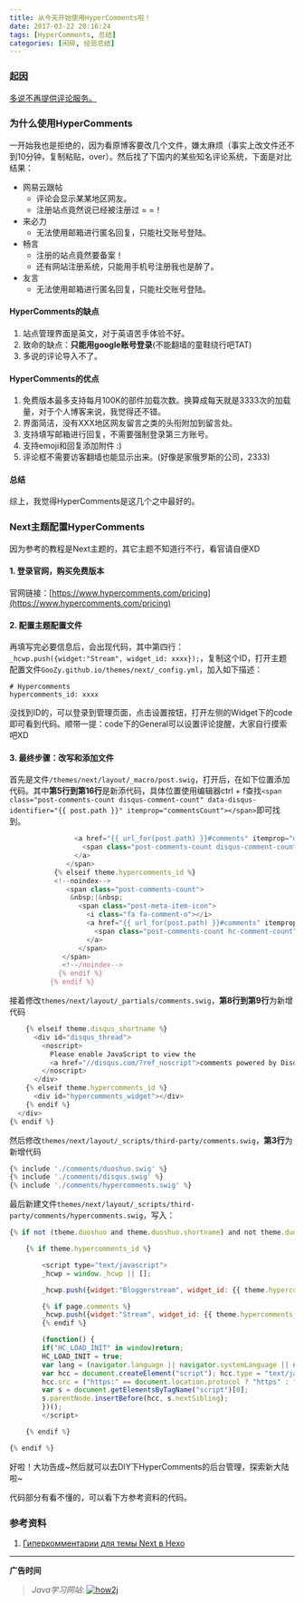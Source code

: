 ```yaml
---
title: 从今天开始使用HyperComments啦！
date: 2017-03-22 20:16:24
tags: [HyperComments, 总结]
categories: [闲碎, 经验总结]
---
```


### 起因

[多说不再提供评论服务。](http://dev.duoshuo.com/threads/58d1169ae293b89a20c57241)

<!--more-->

### 为什么使用HyperComments

一开始我也是拒绝的，因为看原博客要改几个文件，嫌太麻烦（事实上改文件还不到10分钟，复制粘贴，over）。然后找了下国内的某些知名评论系统，下面是对比结果：

- 网易云跟帖
  - 评论会显示某某地区网友。
  - 注册站点竟然说已经被注册过 = =！
- 来必力
  - 无法使用邮箱进行匿名回复，只能社交账号登陆。
- 畅言
  - 注册的站点竟然要备案！
  - 还有网站注册系统，只能用手机号注册我也是醉了。
- 友言
  - 无法使用邮箱进行匿名回复，只能社交账号登陆。

#### HyperComments的缺点

1. 站点管理界面是英文，对于英语苦手体验不好。
2. 致命的缺点：**只能用google账号登录**(不能翻墙的童鞋绕行吧TAT)
3. 多说的评论导入不了。

#### HyperComments的优点

1. 免费版本最多支持每月100K的部件加载次数。换算成每天就是3333次的加载量，对于个人博客来说，我觉得还不错。
2. 界面简洁，没有XXX地区网友留言之类的头衔附加到留言处。
3. 支持填写邮箱进行回复，不需要强制登录第三方账号。
4. 支持emoji和回复添加附件 :)
5. 评论框不需要访客翻墙也能显示出来。(好像是家俄罗斯的公司，2333)

#### 总结

综上，我觉得HyperComments是这几个之中最好的。

### Next主题配置HyperComments

因为参考的教程是Next主题的，其它主题不知道行不行，看官请自便XD

#### 1. 登录官网，购买免费版本

官网链接：[https://www.hypercomments.com/pricing](https://www.hypercomments.com/pricing)

#### 2. 配置主题配置文件

再填写完必要信息后，会出现代码，其中第四行：`_hcwp.push({widget:"Stream", widget_id: xxxx});`，复制这个ID，打开主题配置文件`GooZy.github.io/themes/next/_config.yml`，加入如下描述：
```
# Hypercomments
hypercomments_id: xxxx
```

没找到ID的，可以登录到管理页面，点击设置按钮，打开左侧的Widget下的code即可看到代码。顺带一提：code下的General可以设置评论提醒，大家自行摸索吧XD

#### 3. 最终步骤：改写和添加文件

首先是文件`/themes/next/layout/_macro/post.swig`，打开后，在如下位置添加代码。其中**第5行到第16行**是新添代码，具体位置使用编辑器ctrl + f查找`<span class="post-comments-count disqus-comment-count" data-disqus-identifier="{{ post.path }}" itemprop="commentsCount"></span>`即可找到。
``` javascript
                <a href="{{ url_for(post.path) }}#comments" itemprop="discussionUrl">
                  <span class="post-comments-count disqus-comment-count" data-disqus-identifier="{{ post.path }}" itemprop="commentsCount"></span>
                </a>
              </span>
           {% elseif theme.hypercomments_id %}
           <!--noindex-->
              <span class="post-comments-count">
               &nbsp;|&nbsp;
                 <span class="post-meta-item-icon">
                   <i class="fa fa-comment-o"></i>
                   <a href="{{ url_for(post.path) }}#comments" itemprop="discussionUrl">
                     <span class="post-comments-count hc-comment-count" data-xid="{{ post.path }}" itemprop="commentsCount"></span>
                   </a>
                 </span>
             </span>
             <!--/noindex-->
            {% endif %}
          {% endif %}
```

接着修改`themes/next/layout/_partials/comments.swig`，**第8行到第9行**为新增代码
``` javascript
    {% elseif theme.disqus_shortname %}
      <div id="disqus_thread">
        <noscript>
          Please enable JavaScript to view the
          <a href="//disqus.com/?ref_noscript">comments powered by Disqus.</a>
        </noscript>
      </div>
    {% elseif theme.hypercomments_id %}
      <div id="hypercomments_widget"></div>
    {% endif %}
  </div>
{% endif %}
```

然后修改`themes/next/layout/_scripts/third-party/comments.swig`，**第3行**为新增代码
``` javascript
{% include './comments/duoshuo.swig' %}
{% include './comments/disqus.swig' %}
{% include './comments/hypercomments.swig' %}
```

最后新建文件`themes/next/layout/_scripts/third-party/comments/hypercomments.swig`，写入：
``` javascript
{% if not (theme.duoshuo and theme.duoshuo.shortname) and not theme.duoshuo_shortname and not theme.disqus_shortname %}

	{% if theme.hypercomments_id %}

		<script type="text/javascript">
		_hcwp = window._hcwp || [];

		_hcwp.push({widget:"Bloggerstream", widget_id: {{ theme.hypercomments_id }}, selector:".hc-comment-count", label: "{\%COUNT%\}" });

		{% if page.comments %}
		_hcwp.push({widget:"Stream", widget_id: {{ theme.hypercomments_id }}, xid: "{{ page.path }}"});
		{% endif %}

		(function() {
		if("HC_LOAD_INIT" in window)return;
		HC_LOAD_INIT = true;
		var lang = (navigator.language || navigator.systemLanguage || navigator.userLanguage || "en").substr(0, 2).toLowerCase();
		var hcc = document.createElement("script"); hcc.type = "text/javascript"; hcc.async = true;
		hcc.src = ("https:" == document.location.protocol ? "https" : "http")+"://w.hypercomments.com/widget/hc/{{ theme.hypercomments_id }}/"+lang+"/widget.js";
		var s = document.getElementsByTagName("script")[0];
		s.parentNode.insertBefore(hcc, s.nextSibling);
		})();
		</script>

	{% endif %}

{% endif %}
```

好啦！大功告成~然后就可以去DIY下HyperComments的后台管理，探索新大陆啦~

代码部分有看不懂的，可以看下方参考资料的代码。

### 参考资料

1. [Гиперкомментарии для темы Next в Hexo](https://almostover.ru/2016-10/add-hypercomments-to-hexo-theme-next/)


---

**广告时间**




> *Java学习网站*: <a href="http://how2j.cn?p=23251" target="_blank">![how2j](https://github.com/GooZy/GooZy.github.io/blob/hexo/source/images/how2j.png?raw=true)</a>


